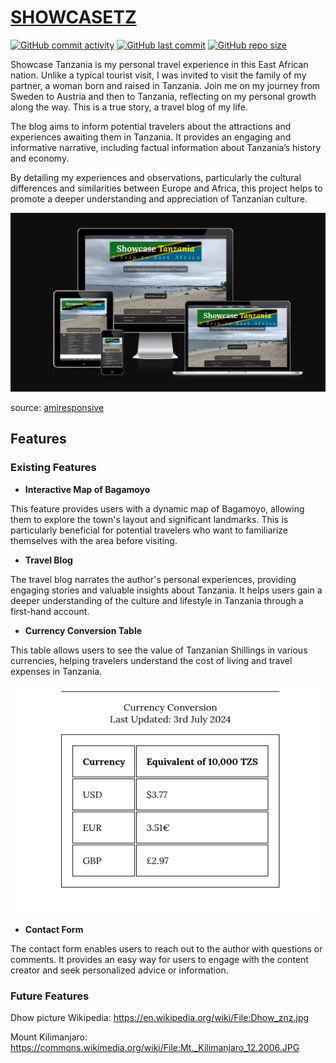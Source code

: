 # [SHOWCASETZ](https://d0bledore.github.io/ShowcaseTZ)

[![GitHub commit activity](https://img.shields.io/github/commit-activity/t/D0bledore/ShowcaseTZ)](https://github.com/D0bledore/ShowcaseTZ/commits/main)
[![GitHub last commit](https://img.shields.io/github/last-commit/D0bledore/ShowcaseTZ)](https://github.com/D0bledore/ShowcaseTZ/commits/main)
[![GitHub repo size](https://img.shields.io/github/repo-size/D0bledore/ShowcaseTZ)](https://github.com/D0bledore/ShowcaseTZ)


Showcase Tanzania is my personal travel experience in this East African nation. Unlike a typical tourist visit, I was invited to visit the family of my partner, a woman born and raised in Tanzania. Join me on my journey from Sweden to Austria and then to Tanzania, reflecting on my personal growth along the way. This is a true story, a travel blog of my life.

The blog aims to inform potential travelers about the attractions and experiences awaiting them in Tanzania. It provides an engaging and informative narrative, including factual information about Tanzania’s history and economy.

By detailing my experiences and observations, particularly the cultural differences and similarities between Europe and Africa, this project helps to promote a deeper understanding and appreciation of Tanzanian culture.


![screenshot](documentation/mockup.png)

source: [amiresponsive](https://ui.dev/amiresponsive?url=https://d0bledore.github.io/ShowcaseTZ)


## Features

### Existing Features

- **Interactive Map of Bagamoyo**

This feature provides users with a dynamic map of Bagamoyo, allowing them to explore the town's layout and significant landmarks. This is particularly beneficial for potential travelers who want to familiarize themselves with the area before visiting.

- **Travel Blog** 

The travel blog narrates the author's personal experiences, providing engaging stories and valuable insights about Tanzania. It helps users gain a deeper understanding of the culture and lifestyle in Tanzania through a first-hand account.

- **Currency Conversion Table**

This table allows users to see the value of Tanzanian Shillings in various currencies, helping travelers understand the cost of living and travel expenses in Tanzania.

![screenshot](documentation/features/currency_conversion_table.png)


- **Contact Form**

The contact form enables users to reach out to the author with questions or comments. It provides an easy way for users to engage with the content creator and seek personalized advice or information.

### Future Features



Dhow picture Wikipedia: 
https://en.wikipedia.org/wiki/File:Dhow_znz.jpg

Mount Kilimanjaro:
https://commons.wikimedia.org/wiki/File:Mt._Kilimanjaro_12.2006.JPG

